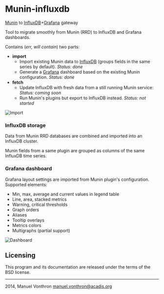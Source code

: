 Munin-influxdb
==============

[Munin](http://munin-monitoring.org/) to [InfluxDB](http://influxdb.com)+[Grafana](http://grafana.org/) gateway

Tool to migrate smoothly from Munin (RRD) to InfluxDB and Grafana dashboards.

Contains (*err, will contain*) two parts:

  * **import** 
    * Import existing Munin data to [InfluxDB](http://influxdb.com) (groups fields in the same series by default). *Status: done*
    * Generate a [Grafana](http://grafana.org/) dashboard based on the existing Munin configuration. *Status: done*
  * **fetch**
    * Update InfluxDB with fresh data from a still running Munin service: *Status: coming soon*
    * Run Munin's plugins but export to InfluxDB instead. *Status: not started*

![Import](http://i.imgur.com/kjhlUTg.png)

### InfluxDB storage

Data from Munin RRD databases are combined and imported into an InfluxDB cluster.

Munin fields from a same plugin are grouped as columns of the same InfluxDB time series.


### Grafana dashboard

Grafana layout settings are imported from Munin plugin's configuration. Supported elements:

  - Min, max, average and current values in legend table
  - Line, area, stacked metrics
  - Warning, critical thresholds
  - Graph orders
  - Aliases
  - Tooltip overlays
  - Metrics colors
  - Multigraphs (partial support)

![Dashboard](http://i.imgur.com/pddwXD4.png)

Licensing
---------

This program and its documentation are released under the terms of the
BSD license.

----
2014, Manuel Vonthron <manuel.vonthron@acadis.org>
